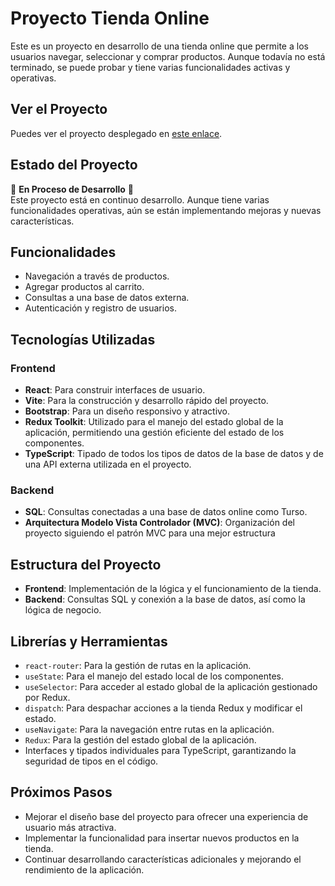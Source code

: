 # Proyecto Tienda Online

Este es un proyecto en desarrollo de una tienda online que permite a los usuarios navegar, seleccionar y comprar productos. Aunque todavía no está terminado, se puede probar y tiene varias funcionalidades activas y operativas.

## Ver el Proyecto

Puedes ver el proyecto desplegado en [este enlace](https://market-store-swart.vercel.app/).

## Estado del Proyecto

🚧 **En Proceso de Desarrollo** 🚧  
Este proyecto está en continuo desarrollo. Aunque tiene varias funcionalidades operativas, aún se están implementando mejoras y nuevas características.

## Funcionalidades

- Navegación a través de productos.
- Agregar productos al carrito.
- Consultas a una base de datos externa.
- Autenticación y registro de usuarios.

## Tecnologías Utilizadas

### Frontend

- **React**: Para construir interfaces de usuario.
- **Vite**: Para la construcción y desarrollo rápido del proyecto.
- **Bootstrap**: Para un diseño responsivo y atractivo.
- **Redux Toolkit**: Utilizado para el manejo del estado global de la aplicación, permitiendo una gestión eficiente del estado de los componentes.
- **TypeScript**: Tipado de todos los tipos de datos de la base de datos y de una API externa utilizada en el proyecto.

### Backend

- **SQL**: Consultas conectadas a una base de datos online como Turso.
- **Arquitectura Modelo Vista Controlador (MVC)**: Organización del proyecto siguiendo el patrón MVC para una mejor estructura

## Estructura del Proyecto

- **Frontend**: Implementación de la lógica y el funcionamiento de la tienda.
- **Backend**: Consultas SQL y conexión a la base de datos, así como la lógica de negocio.

## Librerías y Herramientas

- `react-router`: Para la gestión de rutas en la aplicación.
- `useState`: Para el manejo del estado local de los componentes.
- `useSelector`: Para acceder al estado global de la aplicación gestionado por Redux.
- `dispatch`: Para despachar acciones a la tienda Redux y modificar el estado.
- `useNavigate`: Para la navegación entre rutas en la aplicación.
- `Redux`: Para la gestión del estado global de la aplicación.
- Interfaces y tipados individuales para TypeScript, garantizando la seguridad de tipos en el código.

## Próximos Pasos

- Mejorar el diseño base del proyecto para ofrecer una experiencia de usuario más atractiva.
- Implementar la funcionalidad para insertar nuevos productos en la tienda.
- Continuar desarrollando características adicionales y mejorando el rendimiento de la aplicación.


